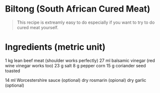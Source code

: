 # Biltong (South African Cured Meat)

> This recipe is extreamly easy to do especially if you want to try to do cured meat yourself.

# Ingredients (metric unit)

1 kg lean beef meat (shoulder works perfectly)
27 ml balsamic vinegar (red wine vinegar works too)
23 g salt
8 g pepper corn
15 g coriander seed toasted

14 ml Worcestershire sauce (optional)
dry rosmarin (opional)
dry garlic (optional)
